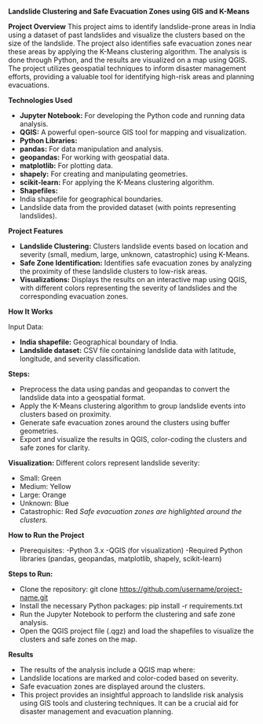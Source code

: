 **Landslide Clustering and Safe Evacuation Zones using GIS and K-Means**

**Project Overview**
This project aims to identify landslide-prone areas in India using a dataset of past landslides and visualize the clusters based on the size of the landslide. The project also identifies safe evacuation zones near these areas by applying the K-Means clustering algorithm. The analysis is done through Python, and the results are visualized on a map using QGIS. The project utilizes geospatial techniques to inform disaster management efforts, providing a valuable tool for identifying high-risk areas and planning evacuations.

**Technologies Used**
- **Jupyter Notebook:** For developing the Python code and running data analysis.
- **QGIS:** A powerful open-source GIS tool for mapping and visualization.
- **Python Libraries:**
- **pandas:** For data manipulation and analysis.
- **geopandas:** For working with geospatial data.
- **matplotlib:** For plotting data.
- **shapely:** For creating and manipulating geometries.
- **scikit-learn:** For applying the K-Means clustering algorithm.
- **Shapefiles:**
- India shapefile for geographical boundaries.
- Landslide data from the provided dataset (with points representing landslides).

**Project Features**
- **Landslide Clustering:** Clusters landslide events based on location and severity (small, medium, large, unknown, catastrophic) using K-Means.
- **Safe Zone Identification:** Identifies safe evacuation zones by analyzing the proximity of these landslide clusters to low-risk areas.
- **Visualizations:** Displays the results on an interactive map using QGIS, with different colors representing the severity of landslides and the corresponding evacuation zones.

**How It Works**

Input Data:
- **India shapefile:** Geographical boundary of India.
- **Landslide dataset:** CSV file containing landslide data with latitude, longitude, and severity classification.

**Steps:**
- Preprocess the data using pandas and geopandas to convert the landslide data into a geospatial format.
- Apply the K-Means clustering algorithm to group landslide events into clusters based on proximity.
- Generate safe evacuation zones around the clusters using buffer geometries.
- Export and visualize the results in QGIS, color-coding the clusters and safe zones for clarity.

**Visualization:**
Different colors represent landslide severity:
- Small: Green
- Medium: Yellow
- Large: Orange
- Unknown: Blue
- Catastrophic: Red
_Safe evacuation zones are highlighted around the clusters._

**How to Run the Project**
- Prerequisites:
-Python 3.x
-QGIS (for visualization)
-Required Python libraries (pandas, geopandas, matplotlib, shapely, scikit-learn)

**Steps to Run:**
- Clone the repository:
  git clone https://github.com/username/project-name.git
- Install the necessary Python packages:
  pip install -r requirements.txt
- Run the Jupyter Notebook to perform the clustering and safe zone analysis.
- Open the QGIS project file (.qgz) and load the shapefiles to visualize the clusters and safe zones on the map.

**Results**
- The results of the analysis include a QGIS map where:
- Landslide locations are marked and color-coded based on severity.
- Safe evacuation zones are displayed around the clusters.
- This project provides an insightful approach to landslide risk analysis using GIS tools and clustering techniques. It can be a crucial aid for disaster management and evacuation planning.

